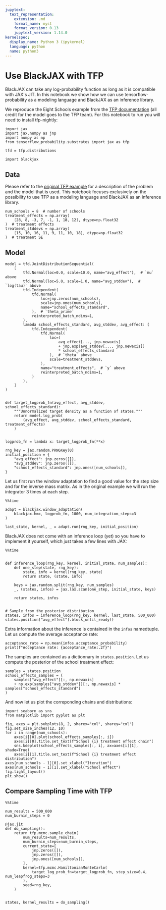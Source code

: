 ```yaml
---
jupytext:
  text_representation:
    extension: .md
    format_name: myst
    format_version: 0.13
    jupytext_version: 1.14.0
kernelspec:
  display_name: Python 3 (ipykernel)
  language: python
  name: python3
---
```


# Use BlackJAX with TFP

BlackJAX can take any log-probability function as long as it is compatible with JAX's JIT. In this notebook we show how we can use tensorflow-probability as a modeling language and BlackJAX as an inference library.

We reproduce the Eight Schools example from the [TFP documentation](https://www.tensorflow.org/probability/examples/Eight_Schools) (all credit for the model goes to the TFP team). For this notebook to run you will need to install tfp-nightly:

```{code-cell} ipython3
import jax
import jax.numpy as jnp
import numpy as np
from tensorflow_probability.substrates import jax as tfp

tfd = tfp.distributions

import blackjax
```

## Data

Please refer to the [original TFP example](https://www.tensorflow.org/probability/examples/Eight_Schools) for a description of the problem and the model that is used. This notebook focuses exclusively on the possibility to use TFP as a modeling language and BlackJAX as an inference library.

```{code-cell} ipython3
num_schools = 8  # number of schools
treatment_effects = np.array(
    [28, 8, -3, 7, -1, 1, 18, 12], dtype=np.float32
)  # treatment effects
treatment_stddevs = np.array(
    [15, 10, 16, 11, 9, 11, 10, 18], dtype=np.float32
)  # treatment SE
```

## Model

```{code-cell} ipython3
model = tfd.JointDistributionSequential(
    [
        tfd.Normal(loc=0.0, scale=10.0, name="avg_effect"),  # `mu` above
        tfd.Normal(loc=5.0, scale=1.0, name="avg_stddev"),  # `log(tau)` above
        tfd.Independent(
            tfd.Normal(
                loc=jnp.zeros(num_schools),
                scale=jnp.ones(num_schools),
                name="school_effects_standard",
            ),  # `theta_prime`
            reinterpreted_batch_ndims=1,
        ),
        lambda school_effects_standard, avg_stddev, avg_effect: (
            tfd.Independent(
                tfd.Normal(
                    loc=(
                        avg_effect[..., jnp.newaxis]
                        + jnp.exp(avg_stddev[..., jnp.newaxis])
                        * school_effects_standard
                    ),  # `theta` above
                    scale=treatment_stddevs,
                ),
                name="treatment_effects",  # `y` above
                reinterpreted_batch_ndims=1,
            )
        ),
    ]
)


def target_logprob_fn(avg_effect, avg_stddev, school_effects_standard):
    """Unnormalized target density as a function of states."""
    return model.log_prob(
        (avg_effect, avg_stddev, school_effects_standard, treatment_effects)
    )


logprob_fn = lambda x: target_logprob_fn(**x)
```

```{code-cell} ipython3
rng_key = jax.random.PRNGKey(0)
initial_position = {
    "avg_effect": jnp.zeros([]),
    "avg_stddev": jnp.zeros([]),
    "school_effects_standard": jnp.ones([num_schools]),
}
```

Let us first run the window adaptation to find a good value for the step size and for the inverse mass matrix. As in the original example we will run the integrator 3 times at each step.

```{code-cell} ipython3
%%time

adapt = blackjax.window_adaptation(
    blackjax.hmc, logprob_fn, 1000, num_integration_steps=3
)

last_state, kernel, _ = adapt.run(rng_key, initial_position)
```

BlackJAX does not come with an inference loop (yet) so you have to implement it yourself, which just takes a few lines with JAX:

```{code-cell} ipython3
%%time


def inference_loop(rng_key, kernel, initial_state, num_samples):
    def one_step(state, rng_key):
        state, info = kernel(rng_key, state)
        return state, (state, info)

    keys = jax.random.split(rng_key, num_samples)
    _, (states, infos) = jax.lax.scan(one_step, initial_state, keys)

    return states, infos


# Sample from the posterior distribution
states, infos = inference_loop(rng_key, kernel, last_state, 500_000)
states.position["avg_effect"].block_until_ready()
```

Extra information about the inference is contained in the `infos` namedtuple. Let us compute the average acceptance rate:

```{code-cell} ipython3
acceptance_rate = np.mean(infos.acceptance_probability)
print(f"Acceptance rate: {acceptance_rate:.2f}")
```

The samples are contained as a dictionnary in `states.position`. Let us compute the posterior of the school treatment effect:

```{code-cell} ipython3
samples = states.position
school_effects_samples = (
    samples["avg_effect"][:, np.newaxis]
    + np.exp(samples["avg_stddev"])[:, np.newaxis] * samples["school_effects_standard"]
)
```

And now let us plot the correponding chains and distributions:

```{code-cell} ipython3
import seaborn as sns
from matplotlib import pyplot as plt

fig, axes = plt.subplots(8, 2, sharex="col", sharey="col")
fig.set_size_inches(12, 10)
for i in range(num_schools):
    axes[i][0].plot(school_effects_samples[:, i])
    axes[i][0].title.set_text(f"School {i} treatment effect chain")
    sns.kdeplot(school_effects_samples[:, i], ax=axes[i][1], shade=True)
    axes[i][1].title.set_text(f"School {i} treatment effect distribution")
axes[num_schools - 1][0].set_xlabel("Iteration")
axes[num_schools - 1][1].set_xlabel("School effect")
fig.tight_layout()
plt.show()
```

## Compare Sampling Time with TFP


```{code-cell} ipython3
%%time

num_results = 500_000
num_burnin_steps = 0

@jax.jit
def do_sampling():
    return tfp.mcmc.sample_chain(
        num_results=num_results,
        num_burnin_steps=num_burnin_steps,
        current_state=[
            jnp.zeros([]),
            jnp.zeros([]),
            jnp.ones([num_schools]),
        ],
        kernel=tfp.mcmc.HamiltonianMonteCarlo(
            target_log_prob_fn=target_logprob_fn, step_size=0.4, num_leapfrog_steps=3
        ),
        seed=rng_key,
    )


states, kernel_results = do_sampling()
```
